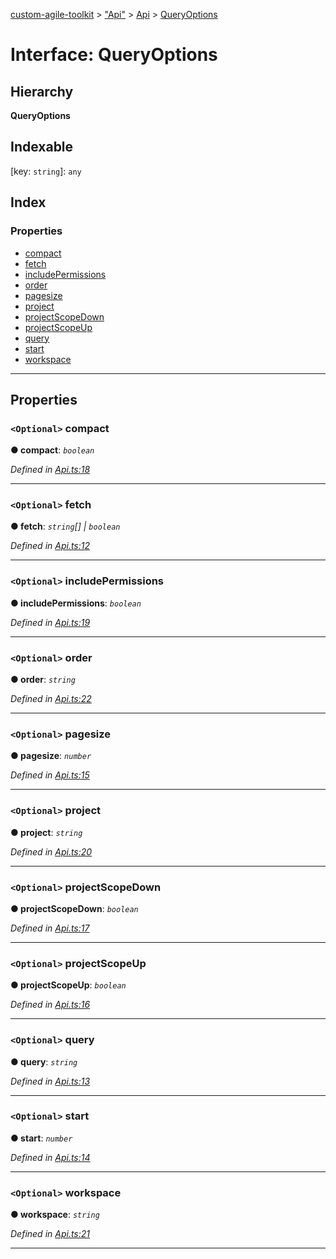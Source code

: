 [custom-agile-toolkit](../README.md) > ["Api"](../modules/_api_.md) > [Api](../modules/_api_.api.md) > [QueryOptions](../interfaces/_api_.api.queryoptions.md)

# Interface: QueryOptions

## Hierarchy

**QueryOptions**

## Indexable

\[key: `string`\]:&nbsp;`any`
## Index

### Properties

* [compact](_api_.api.queryoptions.md#compact)
* [fetch](_api_.api.queryoptions.md#fetch)
* [includePermissions](_api_.api.queryoptions.md#includepermissions)
* [order](_api_.api.queryoptions.md#order)
* [pagesize](_api_.api.queryoptions.md#pagesize)
* [project](_api_.api.queryoptions.md#project)
* [projectScopeDown](_api_.api.queryoptions.md#projectscopedown)
* [projectScopeUp](_api_.api.queryoptions.md#projectscopeup)
* [query](_api_.api.queryoptions.md#query)
* [start](_api_.api.queryoptions.md#start)
* [workspace](_api_.api.queryoptions.md#workspace)

---

## Properties

<a id="compact"></a>

### `<Optional>` compact

**● compact**: *`boolean`*

*Defined in [Api.ts:18](https://github.com/ferentchak/rally-node-sdk/blob/181a180/Api.ts#L18)*

___
<a id="fetch"></a>

### `<Optional>` fetch

**● fetch**: *`string`[] \| `boolean`*

*Defined in [Api.ts:12](https://github.com/ferentchak/rally-node-sdk/blob/181a180/Api.ts#L12)*

___
<a id="includepermissions"></a>

### `<Optional>` includePermissions

**● includePermissions**: *`boolean`*

*Defined in [Api.ts:19](https://github.com/ferentchak/rally-node-sdk/blob/181a180/Api.ts#L19)*

___
<a id="order"></a>

### `<Optional>` order

**● order**: *`string`*

*Defined in [Api.ts:22](https://github.com/ferentchak/rally-node-sdk/blob/181a180/Api.ts#L22)*

___
<a id="pagesize"></a>

### `<Optional>` pagesize

**● pagesize**: *`number`*

*Defined in [Api.ts:15](https://github.com/ferentchak/rally-node-sdk/blob/181a180/Api.ts#L15)*

___
<a id="project"></a>

### `<Optional>` project

**● project**: *`string`*

*Defined in [Api.ts:20](https://github.com/ferentchak/rally-node-sdk/blob/181a180/Api.ts#L20)*

___
<a id="projectscopedown"></a>

### `<Optional>` projectScopeDown

**● projectScopeDown**: *`boolean`*

*Defined in [Api.ts:17](https://github.com/ferentchak/rally-node-sdk/blob/181a180/Api.ts#L17)*

___
<a id="projectscopeup"></a>

### `<Optional>` projectScopeUp

**● projectScopeUp**: *`boolean`*

*Defined in [Api.ts:16](https://github.com/ferentchak/rally-node-sdk/blob/181a180/Api.ts#L16)*

___
<a id="query"></a>

### `<Optional>` query

**● query**: *`string`*

*Defined in [Api.ts:13](https://github.com/ferentchak/rally-node-sdk/blob/181a180/Api.ts#L13)*

___
<a id="start"></a>

### `<Optional>` start

**● start**: *`number`*

*Defined in [Api.ts:14](https://github.com/ferentchak/rally-node-sdk/blob/181a180/Api.ts#L14)*

___
<a id="workspace"></a>

### `<Optional>` workspace

**● workspace**: *`string`*

*Defined in [Api.ts:21](https://github.com/ferentchak/rally-node-sdk/blob/181a180/Api.ts#L21)*

___

